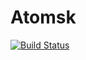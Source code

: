 # Atomsk

[![Build Status](https://github.com/byu-cxi/Atomsk.jl/actions/workflows/CI.yml/badge.svg?branch=main)](https://github.com/byu-cxi/Atomsk.jl/actions/workflows/CI.yml?query=branch%3Amain)
